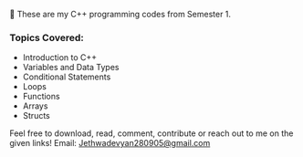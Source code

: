 📘 These are my C++ programming codes from Semester 1.

### Topics Covered:
- Introduction to C++
- Variables and Data Types
- Conditional Statements
- Loops
- Functions
- Arrays
- Structs

Feel free to download, read, comment, contribute or reach out to me on the given links!
Email: Jethwadevyan280905@gmail.com
